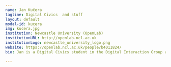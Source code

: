 ```yaml
---
name: Jan Kučera
tagline: Digital Civics  and stuff
layout: default
modal-id: kucera
img: kucera.jpg
institution: Newcastle University (OpenLab)
institutionURL: http://openlab.ncl.ac.uk
institutionLogo: newcastle_university_logo.png
website: https://openlab.ncl.ac.uk/people/b4011824/
bio: Jan is a Digital Civics student in the Digital Interaction Group at Open Lab. He received his Bachelor’s degree in Mathematical Methods of Information Security at Charles University in Czech Republic, where he also completed Master’s in Software Systems with specialization in Computer Graphics. 

---
```

